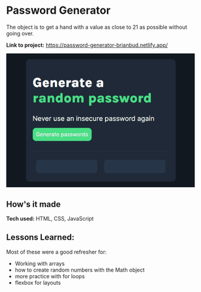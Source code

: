 # Password Generator

The object is to get a hand with a value as close to 21 as possible without going over.

**Link to project:** https://password-generator-brianbud.netlify.app/

![2 random passwords generated when clicking on button](./passwordGenerator.gif)

## How's it made

**Tech used:** HTML, CSS, JavaScript

## Lessons Learned:

Most of these were a good refresher for:

- Working with arrays
- how to create random numbers with the Math object
- more practice with for loops
- flexbox for layouts
